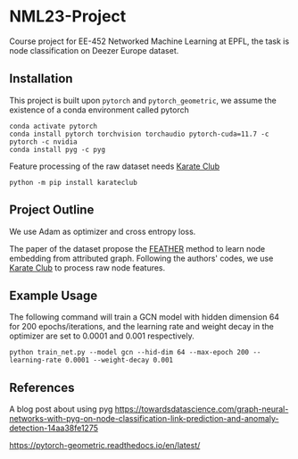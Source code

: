 # NML23-Project

Course project for EE-452 Networked Machine Learning at EPFL, the task is node classification on Deezer Europe dataset.

## Installation

This project is built upon `pytorch` and `pytorch_geometric`, we assume the existence of a conda environment called pytorch

```
conda activate pytorch
conda install pytorch torchvision torchaudio pytorch-cuda=11.7 -c pytorch -c nvidia
conda install pyg -c pyg
```

Feature processing of the raw dataset needs [Karate Club](https://github.com/benedekrozemberczki/karateclub)

```
python -m pip install karateclub
```

## Project Outline

We use Adam as optimizer and cross entropy loss.

The paper of the dataset propose the [FEATHER](https://arxiv.org/abs/2005.07959) method to learn node embedding from attributed graph.
Following the authors' codes, we use [Karate Club](https://github.com/benedekrozemberczki/karateclub) to process raw node features.

## Example Usage

The following command will train a GCN model with hidden dimension 64 for 200 epochs/iterations, and the learning rate and weight decay in the optimizer are set to 0.0001 and 0.001 respectively.

```
python train_net.py --model gcn --hid-dim 64 --max-epoch 200 --learning-rate 0.0001 --weight-decay 0.001
```

## References

A blog post about using pyg https://towardsdatascience.com/graph-neural-networks-with-pyg-on-node-classification-link-prediction-and-anomaly-detection-14aa38fe1275

https://pytorch-geometric.readthedocs.io/en/latest/
